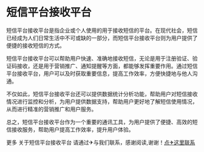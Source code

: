 # 短信平台接收平台

短信平台接收平台是指企业或个人使用的用于接收短信的平台。在现代社会，短信已经成为人们日常生活中不可或缺的一部分，而短信平台接收平台则为用户提供了便捷的接收短信的方式。

短信平台接收平台可以帮助用户快速、准确地接收短信，无论是用于注册验证、验证码接收，还是用于营销推广、通知提醒等方面，都能够发挥重要作用。通过短信平台接收平台，用户可以及时获取重要信息，提高工作效率，方便快捷地与他人沟通。

不仅如此，短信平台接收平台还可以提供数据统计分析功能，帮助用户对短信接收情况进行监控和分析，为用户提供数据支持，帮助用户更好地了解短信使用情况，从而进行精准的营销推广和用户服务。

总之，短信平台接收平台作为一个重要的通讯工具，为用户提供了便捷、高效的短信接收服务，帮助用户提高工作效率，提升用户体验。

更多 关于短信平台接收平台 请通过✈与我们联系，感谢阅读,谢谢！[点✈这里联系](https://t.me/lianmeng09)